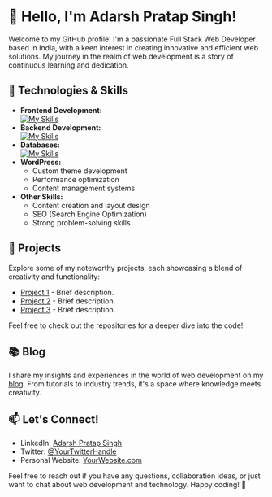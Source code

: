 
</head>
<body>

  <h1>👋 Hello, I'm Adarsh Pratap Singh!</h1>

  <p>Welcome to my GitHub profile! I'm a passionate Full Stack Web Developer based in India, with a keen interest in
creating innovative and efficient web solutions. My journey in the realm of web development is a story of continuous
    learning and dedication.</p>

  <h2>🔧 Technologies & Skills</h2>

  <ul>
    <li><strong>Frontend Development:</strong>
      <div>
<a href="https://skillicons.dev" target="_blank">
  <img src="https://skillicons.dev/icons?i=angular,react,vue" alt="My Skills">
</a>       </div>
    </li>
    <li><strong>Backend Development:</strong>
        <div>
<a href="https://skillicons.dev" target="_blank">
  <img src="https://skillicons.dev/icons?i=nodejs,django,rails" alt="My Skills">
</a>       </div>
    </li>
    <li><strong>Databases:</strong>
       <div>
<a href="https://skillicons.dev" target="_blank">
  <img src="https://skillicons.dev/icons?i=mysql,postgres,mongodb" alt="My Skills">
</a>     </div>
    </li>
    <li><strong>WordPress:</strong>
        <ul>
        <li>Custom theme development</li>
        <li>Performance optimization</li>
        <li>Content management systems</li>
      </ul>
    </li>
    <li><strong>Other Skills:</strong>
         <ul>
        <li>Content creation and layout design</li>
        <li>SEO (Search Engine Optimization)</li>
        <li>Strong problem-solving skills</li>
      </ul>
    </li>
  </ul>

  <h2>🚀 Projects</h2>

  <p>Explore some of my noteworthy projects, each showcasing a blend of creativity and functionality:</p>

  <ul>
    <li><a href="#">Project 1</a> - Brief description.</li>
    <li><a href="#">Project 2</a> - Brief description.</li>
    <li><a href="#">Project 3</a> - Brief description.</li>
  </ul>

  <p>Feel free to check out the repositories for a deeper dive into the code!</p>

  <h2>📚 Blog</h2>

  <p>I share my insights and experiences in the world of web development on my <a href="#">blog</a>. From tutorials to
    industry trends, it's a space where knowledge meets creativity.</p>

  <h2>📫 Let's Connect!</h2>

  <ul>
    <li>LinkedIn: <a href="#">Adarsh Pratap Singh</a></li>
    <li>Twitter: <a href="#">@YourTwitterHandle</a></li>
    <li>Personal Website: <a href="#">YourWebsite.com</a></li>
  </ul>

  <p>Feel free to reach out if you have any questions, collaboration ideas, or just want to chat about web development and
    technology. Happy coding! 🚀</p>

</body>

</html>
